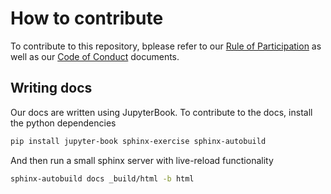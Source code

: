 # How to contribute

To contribute to this repository, bplease refer to our
[Rule of Participation](rule_of_participation) as well as our
[Code of Conduct](code_of_conduct) documents.

## Writing docs

Our docs are written using JupyterBook. To contribute to the docs,
install the python dependencies

```bash
pip install jupyter-book sphinx-exercise sphinx-autobuild
```

And then run a small sphinx server with live-reload functionality

```bash
sphinx-autobuild docs _build/html -b html
```

